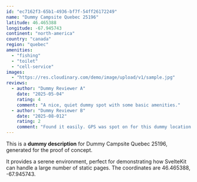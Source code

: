 ```yaml
---
id: "ec7162f3-65b1-4936-bf7f-54ff26172249"
name: "Dummy Campsite Quebec 25196"
latitude: 46.465388
longitude: -67.945743
continent: "north-america"
country: "canada"
region: "quebec"
amenities:
  - "fishing"
  - "toilet"
  - "cell-service"
images:
  - "https://res.cloudinary.com/demo/image/upload/v1/sample.jpg"
reviews:
  - author: "Dummy Reviewer A"
    date: "2025-05-04"
    rating: 4
    comment: "A nice, quiet dummy spot with some basic amenities."
  - author: "Dummy Reviewer B"
    date: "2025-08-012"
    rating: 2
    comment: "Found it easily. GPS was spot on for this dummy location."
---
```


This is a **dummy description** for Dummy Campsite Quebec 25196, generated for the proof of concept.

It provides a serene environment, perfect for demonstrating how SvelteKit can handle a large number of static pages. The coordinates are 46.465388, -67.945743.
